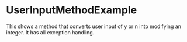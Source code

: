 # UserInputMethodExample
This shows a method that converts user input of y or n into modifying an integer. It has all exception handling.
